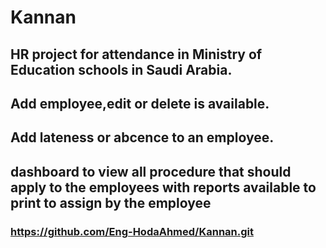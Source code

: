 # Kannan
## HR project for attendance in Ministry of Education schools in Saudi Arabia.
## Add employee,edit or delete is available.
## Add lateness or abcence to an employee.
## dashboard to view all procedure that should apply to the employees with reports available to print to assign by the employee
### https://github.com/Eng-HodaAhmed/Kannan.git

